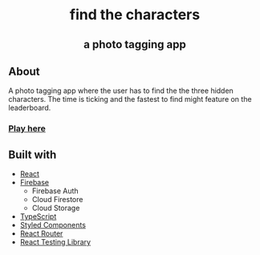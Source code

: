 <h1 align="center">find the characters</h1>
<h2 align="center">a photo tagging app</h2>


## About

A photo tagging app where the user has to find the the three hidden characters. The time is ticking and the fastest to find might feature on the leaderboard.

<h3><a href="https://01zulfi.github.io/photo-tagging-app">Play here</a></h3>

## Built with

- [React](https://reactjs.org/)
- [Firebase](https://firebase.google.com/)
    - Firebase Auth
    - Cloud Firestore
    - Cloud Storage
- [TypeScript](https://www.typescriptlang.org/)
- [Styled Components](https://styled-components.com/)
- [React Router](https://reactrouter.com/)
- [React Testing Library](https://testing-library.com/docs/react-testing-library/intro/)